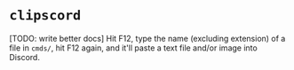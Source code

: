 # `clipscord`
[TODO: write better docs]
Hit F12, type the name (excluding extension) of a file in `cmds/`, hit F12 again, and it'll paste a text file and/or image into Discord.
